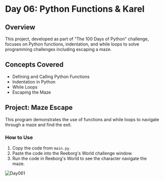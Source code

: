 # Day 06: Python Functions & Karel

## Overview
This project, developed as part of "The 100 Days of Python" challenge, focuses on Python functions, indentation, and while loops to solve programming challenges including escaping a maze.

## Concepts Covered
- Defining and Calling Python Functions
- Indentation in Python
- While Loops
- Escaping the Maze

## Project: Maze Escape
This program demonstrates the use of functions and while loops to navigate through a maze and find the exit.

### How to Use
1. Copy the code from `main.py`.
2. Paste the code into the Reeborg's World challenge window.
3. Run the code in Reeborg's World to see the character navigate the maze.


![Day061](https://github.com/user-attachments/assets/fecf4afb-3eb9-4747-a9ba-b55501d1cc4c)

